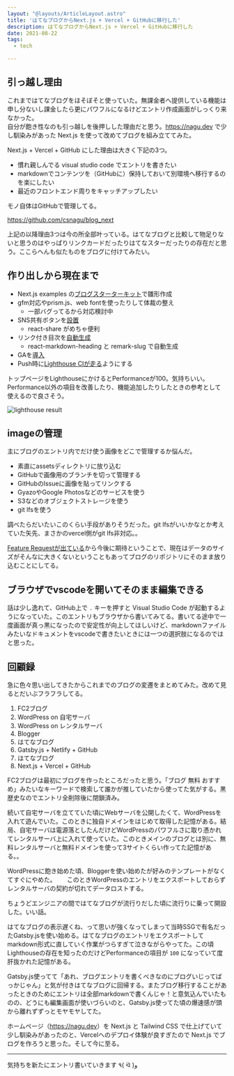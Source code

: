```yaml
---
layout: "@layouts/ArticleLayout.astro"
title: 'はてなブログからNext.js + Vercel + GitHubに移行した'
description: はてなブログからNext.js + Vercel + GitHubに移行した
date: 2021-08-22
tags:
  - tech

---
```


## 引っ越し理由

これまではてなブログをほそぼそと使っていた。無課金者へ提供している機能は申し分ないし課金したら更にパワフルになるけどエントリ作成画面がしっくり来なかった。  
自分が飽き性なのも引っ越しを後押しした理由だと思う。<https://nagu.dev> で少し馴染みがあった Next.js を使って改めてブログを組み立ててみた。

Next.js + Vercel + GitHub にした理由は大きく下記の3つ。

- 慣れ親しんでる visual studio code でエントリを書きたい
- markdownでコンテンツを（GitHubに）保持しておいて別環境へ移行するのを楽にしたい
- 最近のフロントエンド周りをキャッチアップしたい

モノ自体はGitHubで管理してる。

<https://github.com/csnagu/blog_next>

上記の以降理由3つは今の所全部叶っている。はてなブログと比較して物足りないと思うのはやっぱりリンクカードだったりはてなスターだったりの存在だと思う。ここらへんも似たものをブログに付けてみたい。

## 作り出しから現在まで

- Next.js examples の[ブログスターターキット](https://github.com/vercel/next.js/tree/canary/examples/blog-starter-typescript)で雛形作成
- gfm対応やprism.js、web fontを使ったりして体裁の整え
  - 一部バグってるから対応検討中
- SNS共有ボタンを[設置](https://github.com/csnagu/blog_next/commit/057a766c47b04f629dd3062a150a5dc1139ac3ef)
  - react-share がめちゃ便利
- リンク付き目次を[自動生成](https://github.com/csnagu/blog_next/commit/f061bfff46c000a8679c232d66d2a9319040a96c)
  - react-markdown-heading と remark-slug で自動生成
- GAを[導入](https://github.com/csnagu/blog_next/commit/2c63501820cb1ee58060e721608eb5b456b71f54)
- Push時に[Lighthouse CIが走る](https://github.com/csnagu/blog_next/commit/ff5595c62d46a30774ae84cf7cd0d6f723a236b0)ようにする

トップページをLighthouseにかけるとPerformanceが100。気持ちいい。  
Performance以外の項目を改善したり、機能追加したりしたときの参考として使えるので良さそう。

![lighthouse result](/images/blog-migration/lighthouse_result.jpg "lighthouse result")

## imageの管理

主にブログのエントリ内でだけ使う画像をどこで管理するか悩んだ。

- 素直にassetsディレクトリに放り込む
- GitHubで画像用のブランチを切って管理する
- GitHubのIssueに画像を貼ってリンクする
- GyazoやGoogle Photosなどのサービスを使う
- S3などのオブジェクトストレージを使う
- git lfsを使う

調べたらだいたいこのくらい手段がありそうだった。git lfsがいいかなとか考えていた矢先、まさかのvercel側がgit lfs非対応。。

[Feature Requestが出ている](https://github.com/vercel/vercel/discussions/3716)から今後に期待ということで、現在はデータのサイズがそんなに大きくないということもあってブログのリポジトリにそのまま放り込むことにしてる。

## ブラウザでvscodeを開いてそのまま編集できる

話は少し逸れて、GitHub上で `.` キーを押すと Visual Studio Code が起動するようになっていた。このエントリもブラウザから書いてみてる。書いてる途中で一度画面が真っ黒になったので安定性が向上してほしいけど、markdownファイルみたいなドキュメントをvscodeで書きたいときには一つの選択肢になるのではと思った。

## 回顧録

急に色々思い出してきたからこれまでのブログの変遷をまとめてみた。改めて見るとだいぶフラフラしてる。

1. FC2ブログ
2. WordPress on 自宅サーバ
3. WordPress on レンタルサーバ
4. Blogger
5. はてなブログ
6. Gatsby.js + Netlify + GitHub
7. はてなブログ
8. Next.js + Vercel + GitHub

FC2ブログは最初にブログを作ったところだったと思う。「ブログ 無料 おすすめ」みたいなキーワードで検索して誰かが推していたから使ってた気がする。黒歴史なのでエントリ全削除後に閉鎖済み。

続いて自宅サーバを立てていた頃にWebサーバを公開したくて、WordPressを入れて遊んでいた。このときに独自ドメインをはじめて取得した記憶がある。結局、自宅サーバは電源落としたんだけどWordPressのパワフルさに取り憑かれてレンタルサーバ上に入れて使っていた。このときメインのブログとは別に、無料レンタルサーバと無料ドメインを使って3サイトくらい作ってた記憶がある。。

WordPressに飽き始めた頃、Bloggerを使い始めたが好みのテンプレートがなくてすぐにやめた。　　
このときWordPressのエントリをエクスポートしておらずレンタルサーバの契約が切れてデータロストする。

ちょうどエンジニアの間ではてなブログが流行りだした頃に流行りに乗って開設した。いい話。

はてなブログの表示遅くね、って思いが強くなってしまって当時SSGで有名だったGatsby.jsを使い始める。はてなブログのエントリをエクスポートしてmarkdown形式に直していく作業がつらすぎて泣きながらやってた。この頃Lighthouseの存在を知ったのだけどPerformanceの項目が `100` になっていて度肝抜かれた記憶がある。

Gatsby.js使ってて「あれ、ブログエントリを書くべきなのにブログいじってばっかじゃん」と気が付きはてなブログに回帰する。またブログ移行することがあったときのためにエントリは全部markdownで書くんじゃ！と意気込んでいたものの、どうにも編集画面が使いづらいのと、Gatsby.js使ってた頃の爆速感が頭から離れずずっとモヤモヤしてた。

ホームページ（<https://nagu.dev>）を Next.js と Tailwind CSS で仕上げていて少し馴染みがあったのと、Vercelへのデプロイ体験が良すぎたので Next.js でブログを作ろうと思った。そして今に至る。

---

気持ちを新たにエントリ書いていきます ٩( ᐛ )و